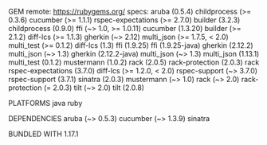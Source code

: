 GEM
  remote: https://rubygems.org/
  specs:
    aruba (0.5.4)
      childprocess (>= 0.3.6)
      cucumber (>= 1.1.1)
      rspec-expectations (>= 2.7.0)
    builder (3.2.3)
    childprocess (0.9.0)
      ffi (~> 1.0, >= 1.0.11)
    cucumber (1.3.20)
      builder (>= 2.1.2)
      diff-lcs (>= 1.1.3)
      gherkin (~> 2.12)
      multi_json (>= 1.7.5, < 2.0)
      multi_test (>= 0.1.2)
    diff-lcs (1.3)
    ffi (1.9.25)
    ffi (1.9.25-java)
    gherkin (2.12.2)
      multi_json (~> 1.3)
    gherkin (2.12.2-java)
      multi_json (~> 1.3)
    multi_json (1.13.1)
    multi_test (0.1.2)
    mustermann (1.0.2)
    rack (2.0.5)
    rack-protection (2.0.3)
      rack
    rspec-expectations (3.7.0)
      diff-lcs (>= 1.2.0, < 2.0)
      rspec-support (~> 3.7.0)
    rspec-support (3.7.1)
    sinatra (2.0.3)
      mustermann (~> 1.0)
      rack (~> 2.0)
      rack-protection (= 2.0.3)
      tilt (~> 2.0)
    tilt (2.0.8)

PLATFORMS
  java
  ruby

DEPENDENCIES
  aruba (~> 0.5.3)
  cucumber (~> 1.3.9)
  sinatra

BUNDLED WITH
   1.17.1
